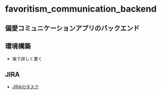 # favoritism_communication_backend
## 偏愛コミュニケーションアプリのバックエンド

## 環境構築

- 後で詳しく書く

## JIRA

- [JIRAのタスク](https://joint-dev.atlassian.net/browse/FC-107)
